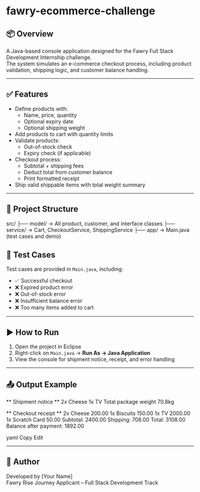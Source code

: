 # fawry-ecommerce-challenge
## 📦 Overview

A Java-based console application designed for the Fawry Full Stack Development Internship challenge.  
The system simulates an e-commerce checkout process, including product validation, shipping logic, and customer balance handling.

---

## ✅ Features

- Define products with:
  - Name, price, quantity
  - Optional expiry date
  - Optional shipping weight
- Add products to cart with quantity limits
- Validate products:
  - Out-of-stock check
  - Expiry check (if applicable)
- Checkout process:
  - Subtotal + shipping fees
  - Deduct total from customer balance
  - Print formatted receipt
- Ship valid shippable items with total weight summary

---

## 📁 Project Structure

src/
├── model/ → All product, customer, and interface classes
├── service/ → Cart, CheckoutService, ShippingService
├── app/ → Main.java (test cases and demo)

## 🧪 Test Cases

Test cases are provided in `Main.java`, including:

- ✅ Successful checkout
- ❌ Expired product error
- ❌ Out-of-stock error
- ❌ Insufficient balance error
- ❌ Too many items added to cart

---

## ▶️ How to Run

1. Open the project in Eclipse
2. Right-click on `Main.java` → **Run As → Java Application**
3. View the console for shipment notice, receipt, and error handling

---

## 📤 Output Example

** Shipment notice **
2x Cheese
1x TV
Total package weight 70.8kg

** Checkout receipt **
2x Cheese 200.00
1x Biscuits 150.00
1x TV 2000.00
1x Scratch Card 50.00
Subtotal: 2400.00
Shipping: 708.00
Total: 3108.00
Balance after payment: 1892.00

yaml
Copy
Edit

---

## 🙋 Author

Developed by [Your Name]  
Fawry Rise Journey Applicant – Full Stack Development Track
